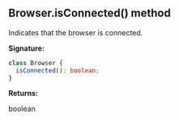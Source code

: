 ## Browser.isConnected() method

Indicates that the browser is connected.

**Signature:**

```typescript
class Browser {
  isConnected(): boolean;
}
```

**Returns:**

boolean
